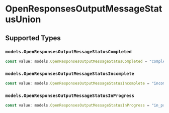# OpenResponsesOutputMessageStatusUnion


## Supported Types

### `models.OpenResponsesOutputMessageStatusCompleted`

```typescript
const value: models.OpenResponsesOutputMessageStatusCompleted = "completed";
```

### `models.OpenResponsesOutputMessageStatusIncomplete`

```typescript
const value: models.OpenResponsesOutputMessageStatusIncomplete = "incomplete";
```

### `models.OpenResponsesOutputMessageStatusInProgress`

```typescript
const value: models.OpenResponsesOutputMessageStatusInProgress = "in_progress";
```

